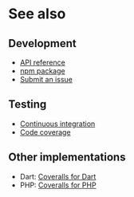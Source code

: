# See also

## Development
- [API reference](https://api.belin.io/coveralls.js)
- [npm package](https://www.npmjs.com/package/@cedx/coveralls)
- [Submit an issue](https://git.belin.io/cedx/coveralls.js/issues)

## Testing
- [Continuous integration](https://github.com/cedx/coveralls.js/actions)
- [Code coverage](https://coveralls.io/github/cedx/coveralls.js)

## Other implementations
- Dart: [Coveralls for Dart](https://docs.belin.io/coveralls.dart)
- PHP: [Coveralls for PHP](https://docs.belin.io/coveralls.php)
